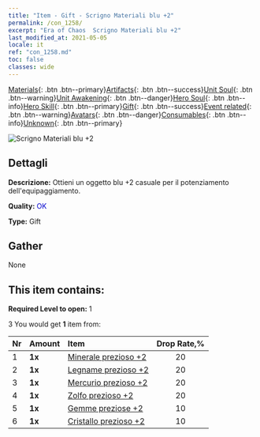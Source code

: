 ```yaml
---
title: "Item - Gift - Scrigno Materiali blu +2"
permalink: /con_1258/
excerpt: "Era of Chaos  Scrigno Materiali blu +2"
last_modified_at: 2021-05-05
locale: it
ref: "con_1258.md"
toc: false
classes: wide
---
```

 [Materials](/ItemsIT/){: .btn .btn--primary}[Artifacts](/ItemsIT/Artifacts/){: .btn .btn--success}[Unit Soul](/ItemsIT/UnitSoul/){: .btn .btn--warning}[Unit Awakening](/ItemsIT/UnitAwakening/){: .btn .btn--danger}[Hero Soul](/ItemsIT/HeroSoul/){: .btn .btn--info}[Hero Skill](/ItemsIT/HeroSkill/){: .btn .btn--primary}[Gift](/ItemsIT/Gift/){: .btn .btn--success}[Event related](/ItemsIT/Events/){: .btn .btn--warning}[Avatars](/ItemsIT/Avatars/){: .btn .btn--danger}[Consumables](/ItemsIT/Consumables/){: .btn .btn--info}[Unknown](/ItemsIT/Unknown/){: .btn .btn--primary}

 ![Scrigno Materiali blu +2](/images/t/i_304002.png)

## Dettagli
 **Descrizione:** Ottieni un oggetto blu +2 casuale per il potenziamento dell'equipaggiamento.

 **Quality:** <span style="color: #0000CD">OK</span>

 **Type:** Gift

## Gather

  None

## This item contains:

 **Required Level to open:** 1

 3 You would get **1** item  from:

  | Nr | Amount |     Item    | Drop Rate,% |
  |:---|:-------|:------------|:---------:|
  | 1 |  **1x** | [Minerale prezioso +2](/ItemsIT/mat_26/) | 20 | 
  | 2 |  **1x** | [Legname prezioso +2](/ItemsIT/mat_27/) | 20 | 
  | 3 |  **1x** | [Mercurio prezioso +2](/ItemsIT/mat_28/) | 20 | 
  | 4 |  **1x** | [Zolfo prezioso +2](/ItemsIT/mat_29/) | 20 | 
  | 5 |  **1x** | [Gemme preziose +2](/ItemsIT/mat_30/) | 10 | 
  | 6 |  **1x** | [Cristallo prezioso +2](/ItemsIT/mat_31/) | 10 | 
